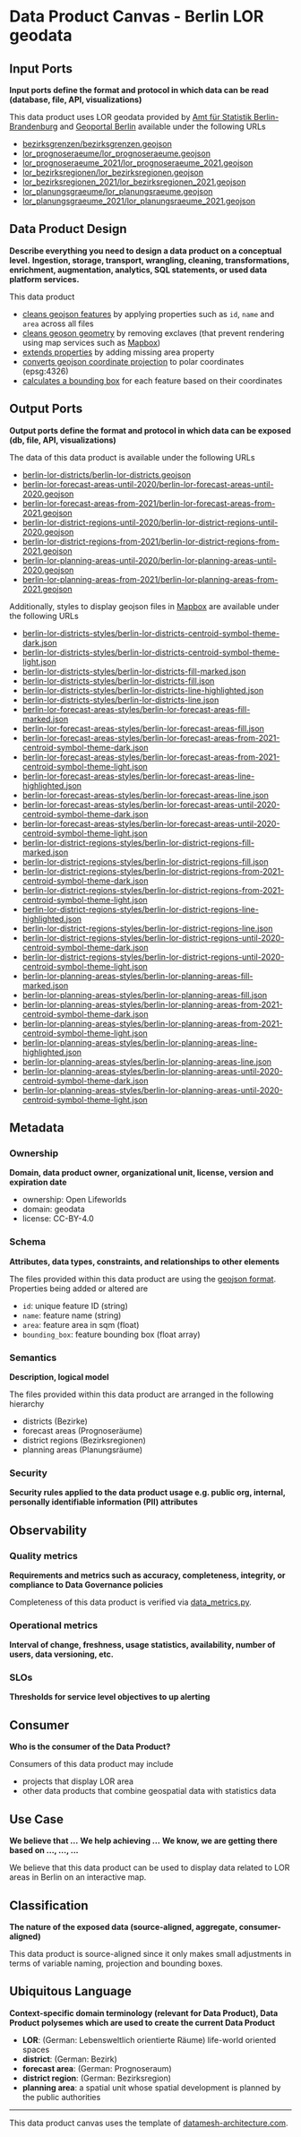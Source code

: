# Data Product Canvas - Berlin LOR geodata

## Input Ports

**Input ports define the format and protocol in which data can be read (database, file, API, visualizations)**

This data product uses LOR geodata provided by [Amt für Statistik Berlin-Brandenburg](https://www.statistik-berlin-brandenburg.de/) and [Geoportal Berlin](https://daten.odis-berlin.de/de/dataset/bezirksgrenzen/) available under the following URLs
 * [bezirksgrenzen/bezirksgrenzen.geojson](https://tsb-opendata.s3.eu-central-1.amazonaws.com/bezirksgrenzen/bezirksgrenzen.geojson) 
 * [lor_prognoseraeume/lor_prognoseraeume.geojson](https://tsb-opendata.s3.eu-central-1.amazonaws.com/lor_prognoseraeume/lor_prognoseraeume.geojson) 
 * [lor_prognoseraeume_2021/lor_prognoseraeume_2021.geojson](https://tsb-opendata.s3.eu-central-1.amazonaws.com/lor_prognoseraeume_2021/lor_prognoseraeume_2021.geojson) 
 * [lor_bezirksregionen/lor_bezirksregionen.geojson](https://tsb-opendata.s3.eu-central-1.amazonaws.com/lor_bezirksregionen/lor_bezirksregionen.geojson) 
 * [lor_bezirksregionen_2021/lor_bezirksregionen_2021.geojson](https://tsb-opendata.s3.eu-central-1.amazonaws.com/lor_bezirksregionen_2021/lor_bezirksregionen_2021.geojson) 
 * [lor_planungsgraeume/lor_planungsraeume.geojson](https://tsb-opendata.s3.eu-central-1.amazonaws.com/lor_planungsgraeume/lor_planungsraeume.geojson) 
 * [lor_planungsgraeume_2021/lor_planungsraeume_2021.geojson](https://tsb-opendata.s3.eu-central-1.amazonaws.com/lor_planungsgraeume_2021/lor_planungsraeume_2021.geojson) 
 
## Data Product Design

**Describe everything you need to design a data product on a conceptual level.**
**Ingestion, storage, transport, wrangling, cleaning, transformations, enrichment, augmentation, analytics, SQL
statements, or used data platform services.**

This data product
* [cleans geojson features](../lib/transform/data_property_cleaner.py) by applying properties such as `id`, `name` and `area` across all files 
* [cleans geoson geometry](../lib/transform/data_geometry_cleaner.py) by removing exclaves (that prevent rendering using map services such as [Mapbox](https://www.mapbox.com/))
* [extends properties](../lib/transform/data_property_extender.py) by adding missing area property 
* [converts geojson coordinate projection](../lib/transform/data_projection_converter.py) to polar coordinates (epsg:4326)
* [calculates a bounding box](../lib/transform/data_bounding_box_converter.py) for each feature based on their coordinates

## Output Ports

**Output ports define the format and protocol in which data can be exposed (db, file, API, visualizations)**

The data of this data product is available under the following URLs
* [berlin-lor-districts/berlin-lor-districts.geojson](https://raw.githubusercontent.com/open-lifeworlds/open-lifeworlds-data-product-berlin-lor-geodata/main/data/berlin-lor-districts/berlin-lor-districts.geojson)
* [berlin-lor-forecast-areas-until-2020/berlin-lor-forecast-areas-until-2020.geojson](https://raw.githubusercontent.com/open-lifeworlds/open-lifeworlds-data-product-berlin-lor-geodata/main/data/berlin-lor-forecast-areas-until-2020/berlin-lor-forecast-areas-until-2020.geojson)
* [berlin-lor-forecast-areas-from-2021/berlin-lor-forecast-areas-from-2021.geojson](https://raw.githubusercontent.com/open-lifeworlds/open-lifeworlds-data-product-berlin-lor-geodata/main/data/berlin-lor-forecast-areas-from-2021/berlin-lor-forecast-areas-from-2021.geojson)
* [berlin-lor-district-regions-until-2020/berlin-lor-district-regions-until-2020.geojson](https://raw.githubusercontent.com/open-lifeworlds/open-lifeworlds-data-product-berlin-lor-geodata/main/data/berlin-lor-district-regions-until-2020/berlin-lor-district-regions-until-2020.geojson)
* [berlin-lor-district-regions-from-2021/berlin-lor-district-regions-from-2021.geojson](https://raw.githubusercontent.com/open-lifeworlds/open-lifeworlds-data-product-berlin-lor-geodata/main/data/berlin-lor-district-regions-from-2021/berlin-lor-district-regions-from-2021.geojson)
* [berlin-lor-planning-areas-until-2020/berlin-lor-planning-areas-until-2020.geojson](https://raw.githubusercontent.com/open-lifeworlds/open-lifeworlds-data-product-berlin-lor-geodata/main/data/berlin-lor-planning-areas-until-2020/berlin-lor-planning-areas-until-2020.geojson)
* [berlin-lor-planning-areas-from-2021/berlin-lor-planning-areas-from-2021.geojson](https://raw.githubusercontent.com/open-lifeworlds/open-lifeworlds-data-product-berlin-lor-geodata/main/data/berlin-lor-planning-areas-from-2021/berlin-lor-planning-areas-from-2021.geojson)

Additionally, styles to display geojson files in [Mapbox](https://www.mapbox.com/) are available under the following URLs
* [berlin-lor-districts-styles/berlin-lor-districts-centroid-symbol-theme-dark.json](https://raw.githubusercontent.com/open-lifeworlds/open-lifeworlds-data-product-berlin-lor-geodata/main/data/berlin-lor-districts-styles/berlin-lor-districts-centroid-symbol-theme-dark.json)
* [berlin-lor-districts-styles/berlin-lor-districts-centroid-symbol-theme-light.json](https://raw.githubusercontent.com/open-lifeworlds/open-lifeworlds-data-product-berlin-lor-geodata/main/data/berlin-lor-districts-styles/berlin-lor-districts-centroid-symbol-theme-light.json)
* [berlin-lor-districts-styles/berlin-lor-districts-fill-marked.json](https://raw.githubusercontent.com/open-lifeworlds/open-lifeworlds-data-product-berlin-lor-geodata/main/data/berlin-lor-districts-styles/berlin-lor-districts-fill-marked.json)
* [berlin-lor-districts-styles/berlin-lor-districts-fill.json](https://raw.githubusercontent.com/open-lifeworlds/open-lifeworlds-data-product-berlin-lor-geodata/main/data/berlin-lor-districts-styles/berlin-lor-districts-fill.json)
* [berlin-lor-districts-styles/berlin-lor-districts-line-highlighted.json](https://raw.githubusercontent.com/open-lifeworlds/open-lifeworlds-data-product-berlin-lor-geodata/main/data/berlin-lor-districts-styles/berlin-lor-districts-line-highlighted.json)
* [berlin-lor-districts-styles/berlin-lor-districts-line.json](https://raw.githubusercontent.com/open-lifeworlds/open-lifeworlds-data-product-berlin-lor-geodata/main/data/berlin-lor-districts-styles/berlin-lor-districts-line.json)
* [berlin-lor-forecast-areas-styles/berlin-lor-forecast-areas-fill-marked.json](https://raw.githubusercontent.com/open-lifeworlds/open-lifeworlds-data-product-berlin-lor-geodata/main/data/berlin-lor-forecast-areas-styles/berlin-lor-forecast-areas-fill-marked.json)
* [berlin-lor-forecast-areas-styles/berlin-lor-forecast-areas-fill.json](https://raw.githubusercontent.com/open-lifeworlds/open-lifeworlds-data-product-berlin-lor-geodata/main/data/berlin-lor-forecast-areas-styles/berlin-lor-forecast-areas-fill.json)
* [berlin-lor-forecast-areas-styles/berlin-lor-forecast-areas-from-2021-centroid-symbol-theme-dark.json](https://raw.githubusercontent.com/open-lifeworlds/open-lifeworlds-data-product-berlin-lor-geodata/main/data/berlin-lor-forecast-areas-styles/berlin-lor-forecast-areas-from-2021-centroid-symbol-theme-dark.json)
* [berlin-lor-forecast-areas-styles/berlin-lor-forecast-areas-from-2021-centroid-symbol-theme-light.json](https://raw.githubusercontent.com/open-lifeworlds/open-lifeworlds-data-product-berlin-lor-geodata/main/data/berlin-lor-forecast-areas-styles/berlin-lor-forecast-areas-from-2021-centroid-symbol-theme-light.json)
* [berlin-lor-forecast-areas-styles/berlin-lor-forecast-areas-line-highlighted.json](https://raw.githubusercontent.com/open-lifeworlds/open-lifeworlds-data-product-berlin-lor-geodata/main/data/berlin-lor-forecast-areas-styles/berlin-lor-forecast-areas-line-highlighted.json)
* [berlin-lor-forecast-areas-styles/berlin-lor-forecast-areas-line.json](https://raw.githubusercontent.com/open-lifeworlds/open-lifeworlds-data-product-berlin-lor-geodata/main/data/berlin-lor-forecast-areas-styles/berlin-lor-forecast-areas-line.json)
* [berlin-lor-forecast-areas-styles/berlin-lor-forecast-areas-until-2020-centroid-symbol-theme-dark.json](https://raw.githubusercontent.com/open-lifeworlds/open-lifeworlds-data-product-berlin-lor-geodata/main/data/berlin-lor-forecast-areas-styles/berlin-lor-forecast-areas-until-2020-centroid-symbol-theme-dark.json)
* [berlin-lor-forecast-areas-styles/berlin-lor-forecast-areas-until-2020-centroid-symbol-theme-light.json](https://raw.githubusercontent.com/open-lifeworlds/open-lifeworlds-data-product-berlin-lor-geodata/main/data/berlin-lor-forecast-areas-styles/berlin-lor-forecast-areas-until-2020-centroid-symbol-theme-light.json)
* [berlin-lor-district-regions-styles/berlin-lor-district-regions-fill-marked.json](https://raw.githubusercontent.com/open-lifeworlds/open-lifeworlds-data-product-berlin-lor-geodata/main/data/berlin-lor-district-regions-styles/berlin-lor-district-regions-fill-marked.json)
* [berlin-lor-district-regions-styles/berlin-lor-district-regions-fill.json](https://raw.githubusercontent.com/open-lifeworlds/open-lifeworlds-data-product-berlin-lor-geodata/main/data/berlin-lor-district-regions-styles/berlin-lor-district-regions-fill.json)
* [berlin-lor-district-regions-styles/berlin-lor-district-regions-from-2021-centroid-symbol-theme-dark.json](https://raw.githubusercontent.com/open-lifeworlds/open-lifeworlds-data-product-berlin-lor-geodata/main/data/berlin-lor-district-regions-styles/berlin-lor-district-regions-from-2021-centroid-symbol-theme-dark.json)
* [berlin-lor-district-regions-styles/berlin-lor-district-regions-from-2021-centroid-symbol-theme-light.json](https://raw.githubusercontent.com/open-lifeworlds/open-lifeworlds-data-product-berlin-lor-geodata/main/data/berlin-lor-district-regions-styles/berlin-lor-district-regions-from-2021-centroid-symbol-theme-light.json)
* [berlin-lor-district-regions-styles/berlin-lor-district-regions-line-highlighted.json](https://raw.githubusercontent.com/open-lifeworlds/open-lifeworlds-data-product-berlin-lor-geodata/main/data/berlin-lor-district-regions-styles/berlin-lor-district-regions-line-highlighted.json)
* [berlin-lor-district-regions-styles/berlin-lor-district-regions-line.json](https://raw.githubusercontent.com/open-lifeworlds/open-lifeworlds-data-product-berlin-lor-geodata/main/data/berlin-lor-district-regions-styles/berlin-lor-district-regions-line.json)
* [berlin-lor-district-regions-styles/berlin-lor-district-regions-until-2020-centroid-symbol-theme-dark.json](https://raw.githubusercontent.com/open-lifeworlds/open-lifeworlds-data-product-berlin-lor-geodata/main/data/berlin-lor-district-regions-styles/berlin-lor-district-regions-until-2020-centroid-symbol-theme-dark.json)
* [berlin-lor-district-regions-styles/berlin-lor-district-regions-until-2020-centroid-symbol-theme-light.json](https://raw.githubusercontent.com/open-lifeworlds/open-lifeworlds-data-product-berlin-lor-geodata/main/data/berlin-lor-district-regions-styles/berlin-lor-district-regions-until-2020-centroid-symbol-theme-light.json)
* [berlin-lor-planning-areas-styles/berlin-lor-planning-areas-fill-marked.json](https://raw.githubusercontent.com/open-lifeworlds/open-lifeworlds-data-product-berlin-lor-geodata/main/data/berlin-lor-planning-areas-styles/berlin-lor-planning-areas-fill-marked.json)
* [berlin-lor-planning-areas-styles/berlin-lor-planning-areas-fill.json](https://raw.githubusercontent.com/open-lifeworlds/open-lifeworlds-data-product-berlin-lor-geodata/main/data/berlin-lor-planning-areas-styles/berlin-lor-planning-areas-fill.json)
* [berlin-lor-planning-areas-styles/berlin-lor-planning-areas-from-2021-centroid-symbol-theme-dark.json](https://raw.githubusercontent.com/open-lifeworlds/open-lifeworlds-data-product-berlin-lor-geodata/main/data/berlin-lor-planning-areas-styles/berlin-lor-planning-areas-from-2021-centroid-symbol-theme-dark.json)
* [berlin-lor-planning-areas-styles/berlin-lor-planning-areas-from-2021-centroid-symbol-theme-light.json](https://raw.githubusercontent.com/open-lifeworlds/open-lifeworlds-data-product-berlin-lor-geodata/main/data/berlin-lor-planning-areas-styles/berlin-lor-planning-areas-from-2021-centroid-symbol-theme-light.json)
* [berlin-lor-planning-areas-styles/berlin-lor-planning-areas-line-highlighted.json](https://raw.githubusercontent.com/open-lifeworlds/open-lifeworlds-data-product-berlin-lor-geodata/main/data/berlin-lor-planning-areas-styles/berlin-lor-planning-areas-line-highlighted.json)
* [berlin-lor-planning-areas-styles/berlin-lor-planning-areas-line.json](https://raw.githubusercontent.com/open-lifeworlds/open-lifeworlds-data-product-berlin-lor-geodata/main/data/berlin-lor-planning-areas-styles/berlin-lor-planning-areas-line.json)
* [berlin-lor-planning-areas-styles/berlin-lor-planning-areas-until-2020-centroid-symbol-theme-dark.json](https://raw.githubusercontent.com/open-lifeworlds/open-lifeworlds-data-product-berlin-lor-geodata/main/data/berlin-lor-planning-areas-styles/berlin-lor-planning-areas-until-2020-centroid-symbol-theme-dark.json)
* [berlin-lor-planning-areas-styles/berlin-lor-planning-areas-until-2020-centroid-symbol-theme-light.json](https://raw.githubusercontent.com/open-lifeworlds/open-lifeworlds-data-product-berlin-lor-geodata/main/data/berlin-lor-planning-areas-styles/berlin-lor-planning-areas-until-2020-centroid-symbol-theme-light.json)

## Metadata

### Ownership

**Domain, data product owner, organizational unit, license, version and expiration date**

* ownership: Open Lifeworlds
* domain: geodata
* license: CC-BY-4.0

### Schema

**Attributes, data types, constraints, and relationships to other elements**

The files provided within this data product are using the [geojson format](https://geojson.org/). Properties being added or altered are
* `id`: unique feature ID (string)
* `name`: feature name (string)
* `area`: feature area in sqm (float)
* `bounding_box`: feature bounding box (float array)

### Semantics

**Description, logical model**

The files provided within this data product are arranged in the following hierarchy
* districts (Bezirke)
* forecast areas (Prognoseräume)
* district regions (Bezirksregionen)
* planning areas (Planungsräume)

### Security

**Security rules applied to the data product usage e.g. public org, internal, personally identifiable information (PII)
attributes**

## Observability

### Quality metrics

**Requirements and metrics such as accuracy, completeness, integrity, or compliance to Data Governance policies**

Completeness of this data product is verified via [data_metrics.py](../lib/metrics/data_completeness.py).

### Operational metrics

**Interval of change, freshness, usage statistics, availability, number of users, data versioning, etc.**

### SLOs

**Thresholds for service level objectives to up alerting**

## Consumer

**Who is the consumer of the Data Product?**

Consumers of this data product may include
* projects that display LOR area
* other data products that combine geospatial data with statistics data

## Use Case

**We believe that ...**
**We help achieving ...**
**We know, we are getting there based on ..., ..., ...**

We believe that this data product can be used to display data related to LOR areas in Berlin on an interactive map. 

## Classification

**The nature of the exposed data (source-aligned, aggregate, consumer-aligned)**

This data product is source-aligned since it only makes small adjustments in terms of variable naming, projection and bounding boxes.

## Ubiquitous Language

**Context-specific domain terminology (relevant for Data Product), Data Product polysemes which are used to create the current Data Product**

* **LOR**: (German: Lebensweltlich orientierte Räume) life-world oriented spaces
* **district**: (German: Bezirk)
* **forecast area**: (German: Prognoseraum)
* **district region**: (German: Bezirksregion)
* **planning area**: a spatial unit whose spatial development is planned by the public authorities

---
This data product canvas uses the template
of [datamesh-architecture.com](https://www.datamesh-architecture.com/data-product-canvas).